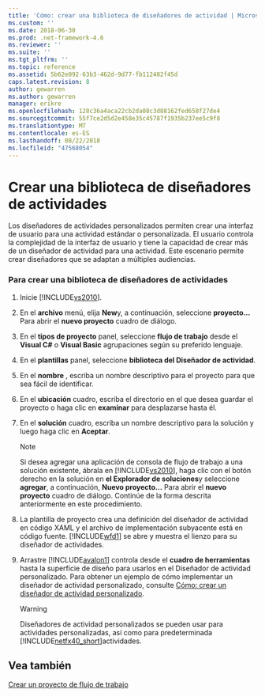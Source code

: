 ```yaml
---
title: 'Cómo: crear una biblioteca de diseñadores de actividad | Microsoft Docs'
ms.custom: ''
ms.date: 2018-06-30
ms.prod: .net-framework-4.6
ms.reviewer: ''
ms.suite: ''
ms.tgt_pltfrm: ''
ms.topic: reference
ms.assetid: 5b62e092-63b3-462d-9d77-fb112482f45d
caps.latest.revision: 8
author: gewarren
ms.author: gewarren
manager: erikre
ms.openlocfilehash: 128c36a4aca22cb2da08c3d88162fed658f27de4
ms.sourcegitcommit: 55f7ce2d5d2e458e35c45787f1935b237ee5c9f8
ms.translationtype: MT
ms.contentlocale: es-ES
ms.lasthandoff: 08/22/2018
ms.locfileid: "47568054"
---
```

# <a name="how-to-create-an-activity-designer-library"></a>Crear una biblioteca de diseñadores de actividades
Los diseñadores de actividades personalizados permiten crear una interfaz de usuario para una actividad estándar o personalizada. El usuario controla la complejidad de la interfaz de usuario y tiene la capacidad de crear más de un diseñador de actividad para una actividad. Este escenario permite crear diseñadores que se adaptan a múltiples audiencias.  
  
### <a name="to-create-an-activity-designer-library"></a>Para crear una biblioteca de diseñadores de actividades  
  
1.  Inicie [!INCLUDE[vs2010](../includes/vs2010-md.md)].  
  
2.  En el **archivo** menú, elija **New**y, a continuación, seleccione **proyecto...** Para abrir el **nuevo proyecto** cuadro de diálogo.  
  
3.  En el **tipos de proyecto** panel, seleccione **flujo de trabajo** desde el **Visual C#** o **Visual Basic** agrupaciones según su preferido lenguaje.  
  
4.  En el **plantillas** panel, seleccione **biblioteca del Diseñador de actividad**.  
  
5.  En el **nombre** , escriba un nombre descriptivo para el proyecto para que sea fácil de identificar.  
  
6.  En el **ubicación** cuadro, escriba el directorio en el que desea guardar el proyecto o haga clic en **examinar** para desplazarse hasta él.  
  
7.  En el **solución** cuadro, escriba un nombre descriptivo para la solución y luego haga clic en **Aceptar**.  
  
    > [!NOTE]
    >  Si desea agregar una aplicación de consola de flujo de trabajo a una solución existente, ábrala en [!INCLUDE[vs2010](../includes/vs2010-md.md)], haga clic con el botón derecho en la solución en **el Explorador de soluciones**y seleccione **agregar**, a continuación, **Nuevo proyecto...** Para abrir el **nuevo proyecto** cuadro de diálogo. Continúe de la forma descrita anteriormente en este procedimiento.  
  
8.  La plantilla de proyecto crea una definición del diseñador de actividad en código XAML y el archivo de implementación subyacente está en código fuente. [!INCLUDE[wfd1](../includes/wfd1-md.md)] se abre y muestra el lienzo para su diseñador de actividades.  
  
9. Arrastre [!INCLUDE[avalon1](../includes/avalon1-md.md)] controla desde el **cuadro de herramientas** hasta la superficie de diseño para usarlos en el Diseñador de actividad personalizado.  Para obtener un ejemplo de cómo implementar un diseñador de actividad personalizado, consulte [Cómo: crear un diseñador de actividad personalizado](http://msdn.microsoft.com/library/2f3aade6-facc-44ef-9657-a407ef8b9b31).  
  
    > [!WARNING]
    >  Diseñadores de actividad personalizados se pueden usar para actividades personalizadas, así como para predeterminada [!INCLUDE[netfx40_short](../includes/netfx40-short-md.md)]actividades.  
  
## <a name="see-also"></a>Vea también  
 [Crear un proyecto de flujo de trabajo](../workflow-designer/creating-a-workflow-project.md)